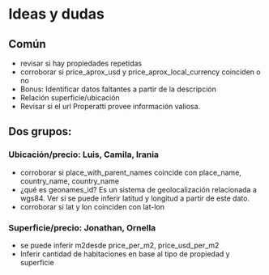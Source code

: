 # Ideas y dudas

## Común

-   revisar si hay propiedades repetidas
-   corroborar si price_aprox_usd y price_aprox_local_currency coinciden o no
-   Bonus: Identificar datos faltantes a partir de la descripción
-   Relación superficie/ubicación
-   Revisar si el url Properatti provee información valiosa.

## Dos grupos:

### Ubicación/precio: Luis, Camila, Irania

-   corroborar si place_with_parent_names coincide con place_name, country_name, country_name
-   ¿qué es geonames_id? Es un sistema de geolocalización relacionada a wgs84. Ver si se puede inferir latitud y longitud a partir de este dato.
-   corroborar si lat y lon coinciden con lat-lon

### Superficie/precio: Jonathan, Ornella

-   se puede inferir m2desde price_per_m2, price_usd_per_m2
-   Inferir cantidad de habitaciones en base al tipo de propiedad y superficie
